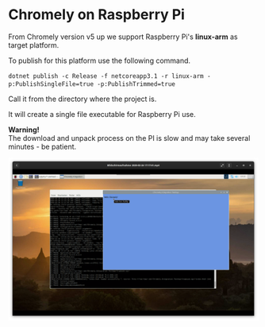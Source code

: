
# Chromely on Raspberry Pi

From Chromely version v5 up we support Raspberry Pi's **linux-arm** as target platform.

To publish for this platform use the following command.

    dotnet publish -c Release -f netcoreapp3.1 -r linux-arm -p:PublishSingleFile=true -p:PublishTrimmed=true

Call it from the directory where the project is.

It will create a single file executable for Raspberry Pi use.

**Warning!**    
The download and unpack process on the PI is slow and may take several minutes - be patient.


![Chromely on Raspberrry Pi](../Screenshots/chromely_raspi.png)


